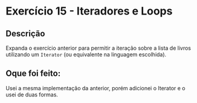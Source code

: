 # Exercício 15 - Iteradores e Loops

## Descrição

Expanda o exercício anterior para permitir a iteração sobre a lista de livros utilizando um `Iterator`
(ou equivalente na linguagem escolhida).

## Oque foi feito:

Usei a mesma implementação da anterior, porém adicionei o Iterator e o usei de duas formas.